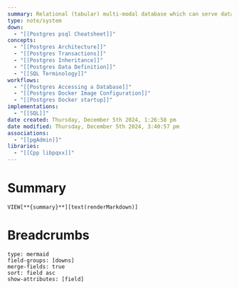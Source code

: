 ```yaml
---
summary: Relational (tabular) multi-modal database which can serve data directly to end users or through another application with APIs. Each table is a collection of named rows, where each column for each row matches. <br><br>Great if you value extensibility, data integrity, and open-source software. Very scalable and supports complex SQL queries.
type: note/system
down:
  - "[[Postgres psql Cheatsheet]]"
concepts:
  - "[[Postgres Architecture]]"
  - "[[Postgres Transactions]]"
  - "[[Postgres Inheritance]]"
  - "[[Postgres Data Definition]]"
  - "[[SQL Terminology]]"
workflows:
  - "[[Postgres Accessing a Database]]"
  - "[[Postgres Docker Image Configuration]]"
  - "[[Postgres Docker startup]]"
implementations:
  - "[[SQL]]"
date created: Thursday, December 5th 2024, 1:26:58 pm
date modified: Thursday, December 5th 2024, 3:40:57 pm
associations:
  - "[[pgAdmin]]"
libraries:
  - "[[Cpp libpqxx]]"
---
```


# Summary

`VIEW[**{summary}**][text(renderMarkdown)]`

# Breadcrumbs

```breadcrumbs
type: mermaid
field-groups: [downs]
merge-fields: true
sort: field asc
show-attributes: [field]
```
